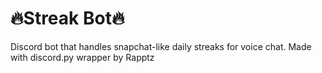# 🔥Streak Bot🔥
Discord bot that handles snapchat-like daily streaks for voice chat. 
Made with discord.py wrapper by Rapptz
